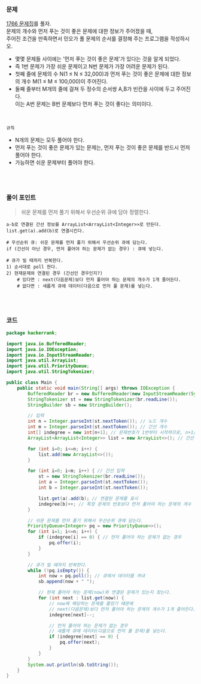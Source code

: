 ### 문제
[1766 문제집](https://www.acmicpc.net/problem/1766)를 풀자. <br>
문제의 개수와 먼저 푸는 것이 좋은 문제에 대한 정보가 주어졌을 때, <br> 주어진 조건을 만족하면서 민오가 풀 문제의 순서를 결정해 주는 프로그램을 작성하시오.
+ 몇몇 문제들 사이에는 '먼저 푸는 것이 좋은 문제'가 있다는 것을 알게 되었다.
+ 즉 1번 문제가 가장 쉬운 문제이고 N번 문제가 가장 어려운 문제가 된다.
+ 첫째 줄에 문제의 수 N(1 ≤ N ≤ 32,000)과 먼저 푸는 것이 좋은 문제에 대한 정보의 개수 M(1 ≤ M ≤ 100,000)이 주어진다. 
+ 둘째 줄부터 M개의 줄에 걸쳐 두 정수의 순서쌍 A,B가 빈칸을 사이에 두고 주어진다. <br> 이는 A번 문제는 B번 문제보다 먼저 푸는 것이 좋다는 의미이다.

<br>

`규칙` <br>
  + N개의 문제는 모두 풀어야 한다.
  + 먼저 푸는 것이 좋은 문제가 있는 문제는, 먼저 푸는 것이 좋은 문제를 반드시 먼저 풀어야 한다.
  + 가능하면 쉬운 문제부터 풀어야 한다. 

<br><br>

### 풀이 포인트
> 쉬운 문제를 먼저 풀기 위해서 우선순위 큐에 담아 정렬한다.
```
a-b로 연결된 간선 정보를 ArrayList<ArrayList<Integer>>로 만든다.
list.get(a).add(b)로 연결시킨다.

# 우선순위 큐: 쉬운 문제를 먼저 풀기 위해서 우선순위 큐에 담는다.
if (간선이 아닌 경우, 먼저 풀어야 하는 문제가 없는 경우) : 큐에 넣는다.

# 큐가 빌 때까지 반복한다.
1) 순서대로 poll 한다.
2) 현재문제와 연결된 경우 (간선인 경우인지?)
    # 있다면 : next(다음문제)보다 먼저 풀어야 하는 문제의 개수가 1개 줄어든다.
    # 없다면 : 새롭게 큐에 데이터(다음으로 먼저 풀 문제)를 넣는다.
```

<br><br>

### 코드
```java
package hackerrank;

import java.io.BufferedReader;
import java.io.IOException;
import java.io.InputStreamReader;
import java.util.ArrayList;
import java.util.PriorityQueue;
import java.util.StringTokenizer;

public class Main {
    public static void main(String[] args) throws IOException {
        BufferedReader br = new BufferedReader(new InputStreamReader(System.in));
        StringTokenizer st = new StringTokenizer(br.readLine());
        StringBuilder sb = new StringBuilder();

        // 입력
        int n = Integer.parseInt(st.nextToken()); // 노드 개수
        int m = Integer.parseInt(st.nextToken()); // 간선 개수
        int[] indegree = new int[n+1]; // 문제번호가 1번부터 시작하므로, n+1를 해준다.
        ArrayList<ArrayList<Integer>> list = new ArrayList<>(); // 간선 정보를 리스트로 만든다.

        for (int i=0; i<=n; i++) {
            list.add(new ArrayList<>());
        }

        for (int i=0; i<m; i++) { // 간선 입력
            st = new StringTokenizer(br.readLine());
            int a = Integer.parseInt(st.nextToken());
            int b = Integer.parseInt(st.nextToken());

            list.get(a).add(b); // 연결된 문제를 표시
            indegree[b]++; // 특정 문제의 번호보다 먼저 풀어야 하는 문제의 개수
        }

        // 쉬운 문제를 먼저 풀기 위해서 우선순위 큐에 담는다.
        PriorityQueue<Integer> pq = new PriorityQueue<>();
        for (int i=1; i<=n; i++) {
            if (indegree[i] == 0) { // 먼저 풀어야 하는 문제가 없는 경우
                pq.offer(i);
            }
        }

        // 큐가 빌 때까지 반복한다.
        while (!pq.isEmpty()) {
            int now = pq.poll(); // 큐에서 데이터를 꺼내
            sb.append(now + " ");

            // 현재 풀어야 하는 문제(now)와 연결된 문제가 있는지 찾는다.
            for (int next : list.get(now)) {
                // now에 해당하는 문제를 풀었기 떄문에
                // next(다음문제)보다 먼저 풀어야 하는 문제의 개수가 1개 줄어든다.
                indegree[next]--;

                // 먼저 풀어야 하는 문제가 없는 경우
                // 새롭게 큐에 데이터(다음으로 먼저 풀 문제)를 넣는다.
                if (indegree[next] == 0) {
                    pq.offer(next);
                }
            }
        }
        System.out.println(sb.toString());
    }
}
```
